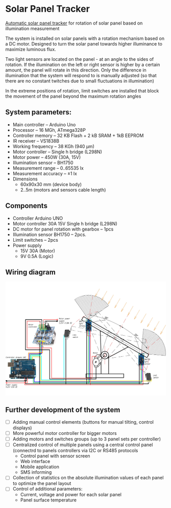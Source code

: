 # Solar Panel Tracker
[Automatic solar panel tracker](https://techi-news.com/Projects/Automatic-solar-tracker-for-rotation-of-solar-panel) for rotation of solar panel based on illumination measurement

The system is installed on solar panels with a rotation mechanism based on a DC motor. Designed to turn the solar panel towards higher illuminance to maximize luminous flux.

Two light sensors are located on the panel - at an angle to the sides of rotation. If the illumination on the left or right sensor is higher by a certain amount, the panel will rotate in this direction. Only the difference in illumination that the system will respond to is manually adjusted (so that there are no constant twitches due to small fluctuations in illumination)

In the extreme positions of rotation, limit switches are installed that block the movement of the panel beyond the maximum rotation angles

## System parameters:
* Main controller		– Arduino Uno 
* Processor 			– 16 MGh, ATmega328P
* Controller memory		– 32 KB Flash + 2 kB SRAM + 1kB EEPROM
* IR receiver			– VS1838B
* Working frequency		– 38 KGh (940 µm)
* Motor controller		– Single h bridge (L298N)
* Motor power			– 450W (30A, 15V)
* Illumination sensor 		– BH1750
* Measurement range		– 0..65535 lx
* Measurement accuracy	– ±1 lx	
* Dimensions			
    - 60x90x30 mm (device body)
    - 2..5m (motors and sensors cable length)

## Components
* Controller Arduino UNO 
* Motor controller 30A 15V Single h bridge (L298N)
* DC motor for panel rotation with gearbox – 1pcs
* Illumination sensor BH1750 – 2pcs.
* Limit switches	– 2pcs
* Power supply 
    - 15V 30A (Motor)
    - 9V 0.5A (Logic)

## Wiring diagram

![Solar Panel Tracker wiring diagram](https://github.com/Brabn/SolarPanelTracker/blob/main/Wiring_diagram/SolarPanelTracker.Wiring_diagram.jpg)

## Further development of the system
- [ ] Adding manual control elements (buttons for manual tilting, control displays)
- [ ] More powerful motor controller for bigger motors
- [ ] Adding motors and switches groups (up to 3 panel sets per controller)
- [ ] Centralized control of multiple panels using a central control panel (connectrd to panels controllers via I2C or RS485 protocols
    - Control panel with sensor screen
    - Web interface
    - Mobile application
    - SMS informing
- [ ] Collection of statistics on the absolute illumination values of each panel to optimize the panel layout
- [ ] Control of additional parameters:
    - Current, voltage and power for each solar panel
    - Panel surface temperature

 
